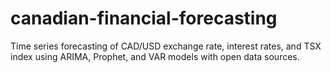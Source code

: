 # canadian-financial-forecasting
Time series forecasting of CAD/USD exchange rate, interest rates, and TSX index using ARIMA, Prophet, and VAR models with open data sources.
